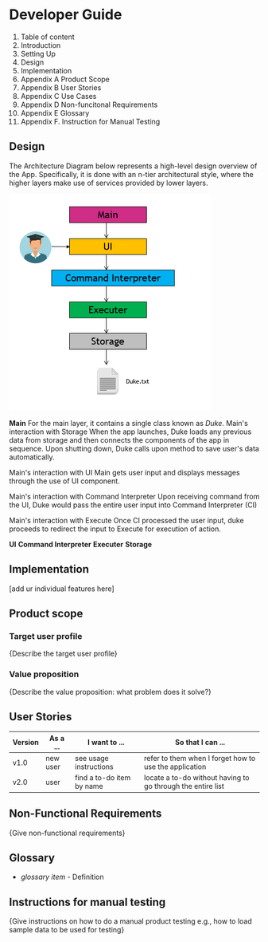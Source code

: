 # Developer Guide
1. Table of content 
2. Introduction
3. Setting Up 
4. Design 
5. Implementation
6. Appendix A Product Scope 
7. Appendix B User Stories 
8. Appendix C Use Cases 
9. Appendix D Non-funcitonal Requirements 
10. Appendix E Glossary 
11. Appendix F. Instruction for Manual Testing  

## Design

The Architecture Diagram below represents a high-level design overview of the App. Specifically, it is done with an n-tier architectural style, where the higher layers make use of services provided by lower layers. 

![here](Architecture_Diagram.PNG)

**Main**
For the main layer, it contains a single class known as *Duke*. 
Main's interaction with Storage 
When the app launches, Duke loads any previous data from storage and then connects the components of the app in sequence. Upon shutting down,  Duke calls upon method to save user's data automatically.  

Main's interaction with UI
Main gets user input and displays messages through the use of UI component. 

Main's interaction with Command Interpreter 
Upon receiving command from the UI, Duke would pass the entire user input into Command Interpreter (CI)

Main's interaction with Execute 
Once CI processed the user input, duke proceeds to redirect the input to Execute for execution of action. 

**UI**
**Command Interpreter**
**Executer**
**Storage**

## Implementation
[add ur individual features here]




## Product scope
### Target user profile

{Describe the target user profile}

### Value proposition

{Describe the value proposition: what problem does it solve?}

## User Stories

|Version| As a ... | I want to ... | So that I can ...|
|--------|----------|---------------|------------------|
|v1.0|new user|see usage instructions|refer to them when I forget how to use the application|
|v2.0|user|find a to-do item by name|locate a to-do without having to go through the entire list|

## Non-Functional Requirements

{Give non-functional requirements}

## Glossary

* *glossary item* - Definition

## Instructions for manual testing

{Give instructions on how to do a manual product testing e.g., how to load sample data to be used for testing}
<!--stackedit_data:
eyJoaXN0b3J5IjpbLTYyNDIwNTY4MywtMTY5MTQ5NDIzNiwtMj
YyNjQzMzI4LC0xODcyMTI3MDM0LDgyNjQyMDcyNiwxNDYwNDg3
MjIwLDE4MTg1MDE5NTAsLTE4MDYwMjYwLDIwMTUwNjIxMTAsMT
E1MjA5OTE4MywxNzU4Mzk3NjE0XX0=
-->